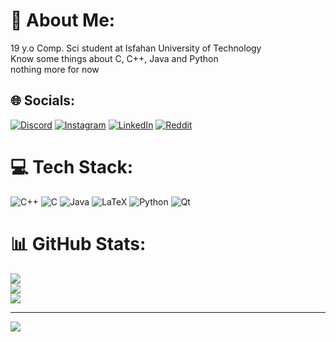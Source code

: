 # 💫 About Me:
19 y.o Comp. Sci student at Isfahan University of Technology<br>Know some things about C, C++, Java and Python<br>nothing more for now<br>


## 🌐 Socials:
[![Discord](https://img.shields.io/badge/Discord-%237289DA.svg?logo=discord&logoColor=white)](https://discord.gg/discord.gg/ccX3zkvn) [![Instagram](https://img.shields.io/badge/Instagram-%23E4405F.svg?logo=Instagram&logoColor=white)](https://instagram.com/imnecro23) [![LinkedIn](https://img.shields.io/badge/LinkedIn-%230077B5.svg?logo=linkedin&logoColor=white)](https://linkedin.com/in/amirhosein-ghiasi) [![Reddit](https://img.shields.io/badge/Reddit-%23FF4500.svg?logo=Reddit&logoColor=white)](https://reddit.com/user/ImNecro83) 

# 💻 Tech Stack:
![C++](https://img.shields.io/badge/c++-%2300599C.svg?style=for-the-badge&logo=c%2B%2B&logoColor=white) ![C](https://img.shields.io/badge/c-%2300599C.svg?style=for-the-badge&logo=c&logoColor=white) ![Java](https://img.shields.io/badge/java-%23ED8B00.svg?style=for-the-badge&logo=openjdk&logoColor=white) ![LaTeX](https://img.shields.io/badge/latex-%23008080.svg?style=for-the-badge&logo=latex&logoColor=white) ![Python](https://img.shields.io/badge/python-3670A0?style=for-the-badge&logo=python&logoColor=ffdd54) ![Qt](https://img.shields.io/badge/Qt-%23217346.svg?style=for-the-badge&logo=Qt&logoColor=white)
# 📊 GitHub Stats:
![](https://github-readme-stats.vercel.app/api?username=Nec-ro&theme=dark&hide_border=false&include_all_commits=false&count_private=false)<br/>
![](https://nirzak-streak-stats.vercel.app/?user=Nec-ro&theme=dark&hide_border=false)<br/>
![](https://github-readme-stats.vercel.app/api/top-langs/?username=Nec-ro&theme=dark&hide_border=false&include_all_commits=false&count_private=false&layout=compact)

---
[![](https://visitcount.itsvg.in/api?id=Nec-ro&icon=0&color=0)](https://visitcount.itsvg.in)

<!-- Proudly created with GPRM ( https://gprm.itsvg.in ) -->
